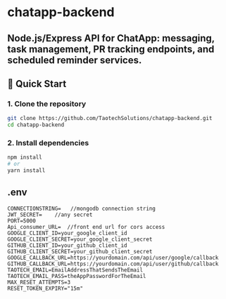# chatapp-backend

## Node.js/Express API for ChatApp: messaging, task management, PR tracking endpoints, and scheduled reminder services.

## 🚀 Quick Start

### 1. Clone the repository

```bash
git clone https://github.com/TaotechSolutions/chatapp-backend.git
cd chatapp-backend
```

### 2. Install dependencies

```bash
npm install
# or
yarn install
```

## .env

```
CONNECTIONSTRING=   //mongodb connection string
JWT_SECRET=    //any secret
PORT=5000
Api_consumer_URL=  //front end url for cors access
GOOGLE_CLIENT_ID=your_google_client_id
GOOGLE_CLIENT_SECRET=your_google_client_secret
GITHUB_CLIENT_ID=your_github_client_id
GITHUB_CLIENT_SECRET=your_github_client_secret
GOOGLE_CALLBACK_URL=https://yourdomain.com/api/user/google/callback
GITHUB_CALLBACK_URL=https://yourdomain.com/api/user/github/callback
TAOTECH_EMAIL=EmailAddressThatSendsTheEmail
TAOTECH_EMAIL_PASS=theAppPasswordForTheEmail
MAX_RESET_ATTEMPTS=3
RESET_TOKEN_EXPIRY="15m"
```
